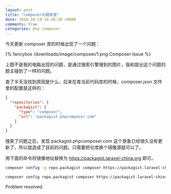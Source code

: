 ```yaml
---
layout: post
title: "composer问题排查"
date: 2018-10-19 14:48:38 +0800
comments: true
categories: php composer
---
```

今天更新 composer 库的时候出现了一个问题：

{% fancybox /downloads/image/composer/1.png Composer Issue %}

上图不是我的电脑出现的问题，是通过搜索引擎搜到的图片，我和提出这个问题的题主碰到了一样的问题。

<!-- more -->

查了半天没找到原因是什么，后来在查当前代码库的时候，composer.json 文件里的配置是这样的：

``` json
{
  "repositories": {
    "packagist": {
      "type": "composer",
      "url": "packagist.phpcomposer.com"
    }
  }
}
```

搜索了问题之后，发现 packagist.phpcomposer.com 这个景象已经很久没有更新了，所以就造成了目前的问题。只需要把仓库换个镜像源就可以了。

用下面的命令将镜像地址替换为 https://packagist.laravel-china.org 即可。

``` bash
composer config -g repo.packagist composer https://packagist.laravel-china.org

composer config repo.packagist composer https://packagist.laravel-china.org
```

Problem resolved.
